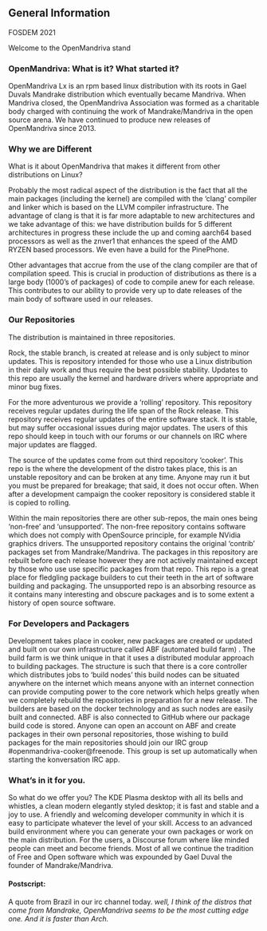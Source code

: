 ## General Information
FOSDEM 2021

Welcome to the OpenMandriva stand
### OpenMandriva: What is it? What started it?
OpenMandriva Lx is an rpm based linux distribution with its roots in Gael Duvals Mandrake distribution which eventually became Mandriva. When Mandriva closed, the OpenMandriva Association was formed as a charitable body charged with continuing the work of Mandrake/Mandriva in the open source arena. We have continued to produce new releases of OpenMandriva since 2013.
### Why we are Different
What is it about OpenMandriva that makes it different from other distributions on Linux?

Probably the most radical aspect of the distribution is the fact that all the main packages (including the kernel) are compiled with the ‘clang’ compiler and linker which is based on the LLVM compiler infrastructure. The advantage of clang is that it is far more adaptable to new architectures and we take advantage of this: we have distribution builds for 5 different architectures in progress these include the up and coming aarch64 based processors as well as the znver1 that enhances the speed of the AMD RYZEN based processors.  We even have a build for the PinePhone.

Other advantages that accrue from the use of the clang compiler are that of compilation speed. This is crucial in production of distributions as there is a large body (1000’s of packages) of code to compile anew for each release. This contributes to our ability to provide very up to date releases of the main body of software used in our releases.
### Our Repositories
The distribution is maintained in three repositories.

Rock, the stable branch, is created at release and is only subject to minor updates. This is repository intended for those who use a Linux distribution in their daily work and thus require the best possible stability. Updates to this repo are usually the kernel and hardware drivers where appropriate and minor bug fixes.

For the more adventurous we provide a ‘rolling’ repository. This repository receives regular updates during the life span of the Rock release. This repository receives regular updates of the entire software stack. It is stable, but may suffer occasional issues during major updates. The users of this repo should keep in touch with our forums or our channels on IRC where major updates are flagged.

The source of the updates come from out third repository ‘cooker’. This repo is the where the development of the distro takes place, this is an unstable repository and can be broken at any time. Anyone may run it but you must be prepared for breakage; that said, it does not occur often. When after a development campaign the cooker repository is considered stable it is copied to rolling.

Within the main repositories there are other sub-repos, the main ones being ‘non-free’ and ‘unsupported’.
The non-free repository contains software which does not comply with OpenSource principle, for example NVidia graphics drivers.
The unsupported repository contains the original ‘contrib’ packages set from Mandrake/Mandriva. The packages in this repository are rebuilt before each release however they are not actively maintained except by those who use use specific packages from that repo. This repo is a great place for fledgling package builders to cut their teeth in the art of software building and packaging. The unsupported repo is an absorbing resource as it contains many interesting and obscure packages and is to some extent a history of open source software.
### For Developers and Packagers
Development takes place in cooker, new packages are created or updated and built on our own infrastructure called ABF (automated build farm) . The build farm is we think unique in that it uses a distributed modular approach to building packages. The structure is such that there is a core controller which distributes jobs to ‘build nodes’ this build nodes can be situated anywhere on the internet which means anyone with an internet connection can provide computing power to the core network which helps greatly when we completely rebuild the repositories in preparation for a new release. The builders are based on the docker technology and as such nodes are easily built and connected. ABF is also connected to GitHub where our package build code is stored.
Anyone can open an account on ABF and create packages in their own personal repositories, those wishing to build packages for the main repositories should join our IRC group #openmandriva-cooker@freenode. This group is set up automatically when starting the konversation IRC app.
### What’s in it for you.
So what do we offer you?
The KDE Plasma desktop with all its bells and whistles, a clean modern elegantly styled desktop;  it is fast and stable and a joy to use.
A friendly and welcoming developer community in which it is easy to participate whatever the level of your skill.
Access to an advanced build environment where you can generate your own packages or work on the main distribution.
For the users, a Discourse forum where like minded people can meet and become friends.
Most of all we continue the tradition of Free and Open software which was expounded by Gael Duval the founder of Mandrake/Mandriva.
#### Postscript:
A quote from Brazil in our irc channel today.
*<euzao> well, I think of the distros that come from Mandrake, OpenMandriva seems to be the most cutting edge one. And it is faster than Arch.*
